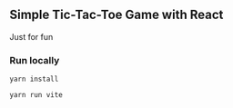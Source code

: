 ## Simple Tic-Tac-Toe Game with React

Just for fun

### Run locally

```
yarn install
```

```
yarn run vite
```
